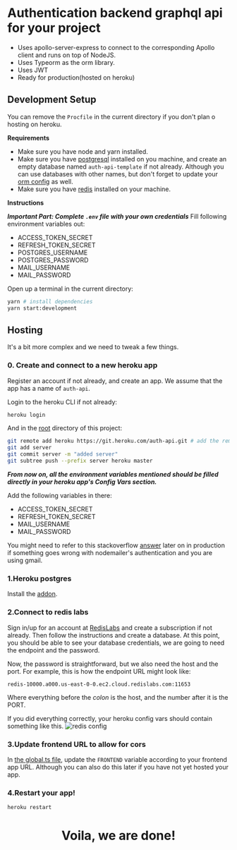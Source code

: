 # Authentication backend graphql api for your project

- Uses apollo-server-express to connect to the corresponding Apollo client and runs on top of NodeJS.
- Uses Typeorm as the orm library.
- Uses JWT
- Ready for production(hosted on heroku)

## Development Setup

You can remove the `Procfile` in the current directory if you don't plan o hosting on heroku.

**Requirements**

- Make sure you have node and yarn installed.
- Make sure you have [postgresql](https://www.postgresql.org/download/) installed on you machine, and create an empty database named `auth-api-template` if not already.
  Although you can use databases with other names, but don't forget to update your [orm config](./ormconfig.js) as well.
- Make sure you have [redis](https://redis.io/download) installed on your machine.

**Instructions**

**_Important Part: Complete `.env` file with your own credentials_**
Fill following environment variables out:

- ACCESS_TOKEN_SECRET
- REFRESH_TOKEN_SECRET
- POSTGRES_USERNAME
- POSTGRES_PASSWORD
- MAIL_USERNAME
- MAIL_PASSWORD

Open up a terminal in the current directory:

```bash
yarn # install dependencies
yarn start:development
```

## Hosting

It's a bit more complex and we need to tweak a few things.

### **0. Create and connect to a new heroku app**

Register an account if not already, and create an app.
We assume that the app has a name of `auth-api`.

Login to the heroku CLI if not already:

```bash
heroku login
```

And in the [root](../) directory of this project:

```bash
git remote add heroku https://git.heroku.com/auth-api.git # add the remote to our repo
git add server
git commit server -m "added server"
git subtree push --prefix server heroku master
```

**_From now on, all the environment variables mentioned should be filled directly in your heroku app's Config Vars section._**

Add the following variables in there:

- ACCESS_TOKEN_SECRET
- REFRESH_TOKEN_SECRET
- MAIL_USERNAME
- MAIL_PASSWORD

You might need to refer to this stackoverflow [answer](https://stackoverflow.com/questions/44957790/nodemailer-heroku-gmail-invalid-login-works-locally) later on in production if something goes wrong with nodemailer's authentication and you are using gmail.

### **1.Heroku postgres**

Install the [addon](https://elements.heroku.com/addons/heroku-postgresql).

### **2.Connect to redis labs**

Sign in/up for an account at [RedisLabs](https://app.redislabs.com/) and create a subscription if not already. Then follow the instructions and create a database.
At this point, you should be able to see your database credentials, we are going to need the endpoint and the password.

Now, the password is straightforward, but we also need the host and the port.
For example, this is how the endpoint URL might look like:

```
redis-10000.a000.us-east-0-0.ec2.cloud.redislabs.com:11653
```

Where everything before the _colon_ is the host, and the number after it is the PORT.

If you did everything correctly, your heroku config vars should contain something like this.
![redis config](https://raw.githubusercontent.com/timthedev07/Your-Doge/staging/assets/redisconfig.png)

### **3.Update frontend URL to allow for cors**

In [the global.ts file](./src/constants/global.ts), update the `FRONTEND` variable according to your frontend app URL. Although you can also do this later if you have not yet hosted your app.

### **4.Restart your app!**

```bash
heroku restart
```

  <h1 align="center">Voila, we are done!</h1>
